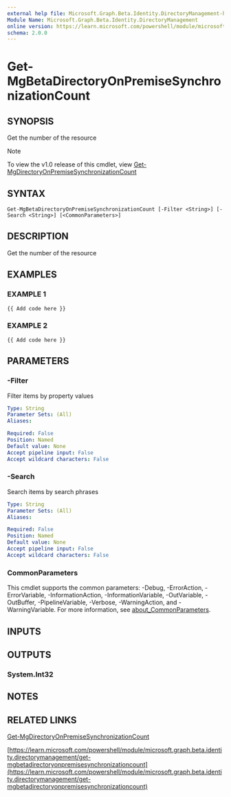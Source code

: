 ```yaml
---
external help file: Microsoft.Graph.Beta.Identity.DirectoryManagement-help.xml
Module Name: Microsoft.Graph.Beta.Identity.DirectoryManagement
online version: https://learn.microsoft.com/powershell/module/microsoft.graph.beta.identity.directorymanagement/get-mgbetadirectoryonpremisesynchronizationcount
schema: 2.0.0
---
```


# Get-MgBetaDirectoryOnPremiseSynchronizationCount

## SYNOPSIS
Get the number of the resource

> [!NOTE]
> To view the v1.0 release of this cmdlet, view [Get-MgDirectoryOnPremiseSynchronizationCount](/powershell/module/Microsoft.Graph.Identity.DirectoryManagement/Get-MgDirectoryOnPremiseSynchronizationCount?view=graph-powershell-1.0)

## SYNTAX

```
Get-MgBetaDirectoryOnPremiseSynchronizationCount [-Filter <String>] [-Search <String>] [<CommonParameters>]
```

## DESCRIPTION
Get the number of the resource

## EXAMPLES

### EXAMPLE 1
```
{{ Add code here }}
```

### EXAMPLE 2
```
{{ Add code here }}
```

## PARAMETERS

### -Filter
Filter items by property values

```yaml
Type: String
Parameter Sets: (All)
Aliases:

Required: False
Position: Named
Default value: None
Accept pipeline input: False
Accept wildcard characters: False
```

### -Search
Search items by search phrases

```yaml
Type: String
Parameter Sets: (All)
Aliases:

Required: False
Position: Named
Default value: None
Accept pipeline input: False
Accept wildcard characters: False
```

### CommonParameters
This cmdlet supports the common parameters: -Debug, -ErrorAction, -ErrorVariable, -InformationAction, -InformationVariable, -OutVariable, -OutBuffer, -PipelineVariable, -Verbose, -WarningAction, and -WarningVariable. For more information, see [about_CommonParameters](http://go.microsoft.com/fwlink/?LinkID=113216).

## INPUTS

## OUTPUTS

### System.Int32
## NOTES

## RELATED LINKS
[Get-MgDirectoryOnPremiseSynchronizationCount](/powershell/module/Microsoft.Graph.Identity.DirectoryManagement/Get-MgDirectoryOnPremiseSynchronizationCount?view=graph-powershell-1.0)

[https://learn.microsoft.com/powershell/module/microsoft.graph.beta.identity.directorymanagement/get-mgbetadirectoryonpremisesynchronizationcount](https://learn.microsoft.com/powershell/module/microsoft.graph.beta.identity.directorymanagement/get-mgbetadirectoryonpremisesynchronizationcount)


